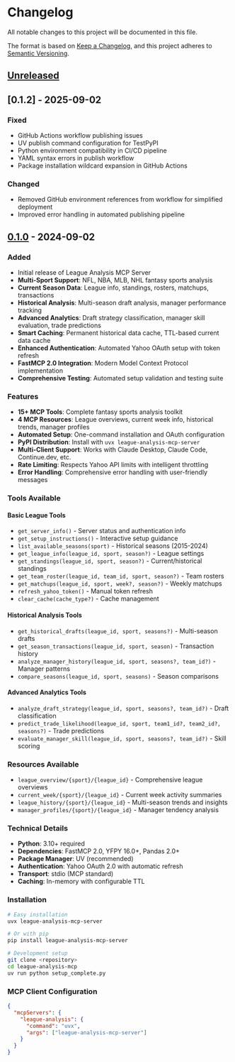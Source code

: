 # Changelog

All notable changes to this project will be documented in this file.

The format is based on [Keep a Changelog](https://keepachangelog.com/en/1.0.0/),
and this project adheres to [Semantic Versioning](https://semver.org/spec/v2.0.0.html).

## [Unreleased]

## [0.1.2] - 2025-09-02

### Fixed
- GitHub Actions workflow publishing issues
- UV publish command configuration for TestPyPI
- Python environment compatibility in CI/CD pipeline 
- YAML syntax errors in publish workflow
- Package installation wildcard expansion in GitHub Actions

### Changed
- Removed GitHub environment references from workflow for simplified deployment
- Improved error handling in automated publishing pipeline

## [0.1.0] - 2024-09-02

### Added
- Initial release of League Analysis MCP Server
- **Multi-Sport Support**: NFL, NBA, MLB, NHL fantasy sports analysis
- **Current Season Data**: League info, standings, rosters, matchups, transactions
- **Historical Analysis**: Multi-season draft analysis, manager performance tracking
- **Advanced Analytics**: Draft strategy classification, manager skill evaluation, trade predictions
- **Smart Caching**: Permanent historical data cache, TTL-based current data cache
- **Enhanced Authentication**: Automated Yahoo OAuth setup with token refresh
- **FastMCP 2.0 Integration**: Modern Model Context Protocol implementation
- **Comprehensive Testing**: Automated setup validation and testing suite

### Features
- **15+ MCP Tools**: Complete fantasy sports analysis toolkit
- **4 MCP Resources**: League overviews, current week info, historical trends, manager profiles
- **Automated Setup**: One-command installation and OAuth configuration
- **PyPI Distribution**: Install with `uvx league-analysis-mcp-server`
- **Multi-Client Support**: Works with Claude Desktop, Claude Code, Continue.dev, etc.
- **Rate Limiting**: Respects Yahoo API limits with intelligent throttling
- **Error Handling**: Comprehensive error handling with user-friendly messages

### Tools Available
#### Basic League Tools
- `get_server_info()` - Server status and authentication info
- `get_setup_instructions()` - Interactive setup guidance
- `list_available_seasons(sport)` - Historical seasons (2015-2024)
- `get_league_info(league_id, sport, season?)` - League settings
- `get_standings(league_id, sport, season?)` - Current/historical standings
- `get_team_roster(league_id, team_id, sport, season?)` - Team rosters
- `get_matchups(league_id, sport, week?, season?)` - Weekly matchups
- `refresh_yahoo_token()` - Manual token refresh
- `clear_cache(cache_type?)` - Cache management

#### Historical Analysis Tools
- `get_historical_drafts(league_id, sport, seasons?)` - Multi-season drafts
- `get_season_transactions(league_id, sport, season)` - Transaction history
- `analyze_manager_history(league_id, sport, seasons?, team_id?)` - Manager patterns
- `compare_seasons(league_id, sport, seasons)` - Season comparisons

#### Advanced Analytics Tools
- `analyze_draft_strategy(league_id, sport, seasons?, team_id?)` - Draft classification
- `predict_trade_likelihood(league_id, sport, team1_id?, team2_id?, seasons?)` - Trade predictions
- `evaluate_manager_skill(league_id, sport, seasons?, team_id?)` - Skill scoring

### Resources Available
- `league_overview/{sport}/{league_id}` - Comprehensive league overviews
- `current_week/{sport}/{league_id}` - Current week activity summaries
- `league_history/{sport}/{league_id}` - Multi-season trends and insights
- `manager_profiles/{sport}/{league_id}` - Manager tendency analysis

### Technical Details
- **Python**: 3.10+ required
- **Dependencies**: FastMCP 2.0, YFPY 16.0+, Pandas 2.0+
- **Package Manager**: UV (recommended)
- **Authentication**: Yahoo OAuth 2.0 with automatic refresh
- **Transport**: stdio (MCP standard)
- **Caching**: In-memory with configurable TTL

### Installation
```bash
# Easy installation
uvx league-analysis-mcp-server

# Or with pip
pip install league-analysis-mcp-server

# Development setup
git clone <repository>
cd league-analysis-mcp
uv run python setup_complete.py
```

### MCP Client Configuration
```json
{
  "mcpServers": {
    "league-analysis": {
      "command": "uvx",
      "args": ["league-analysis-mcp-server"]
    }
  }
}
```

[Unreleased]: https://github.com/league-analysis-mcp/league-analysis-mcp/compare/v0.1.0...HEAD
[0.1.0]: https://github.com/league-analysis-mcp/league-analysis-mcp/releases/tag/v0.1.0